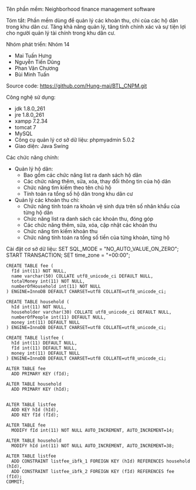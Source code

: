 Tên phần mềm: Neighborhood finance management software

Tóm tắt: Phần mềm dùng để quản lý các khoản thu, chi của các hộ dân trong khu dân cư. Tăng khả năng quản lý, tăng tính chính xác và sự tiện lợi cho người quản lý tài chính trong khu dân cư.

Nhóm phát triển: Nhóm 14
- Mai Tuấn Hưng
- Nguyễn Tiến Dũng
- Phan Văn Chương
- Bùi Minh Tuấn

Source code: https://github.com/Hung-mai/BTL_CNPM.git

Công nghệ sử dụng: 
- jdk 1.8.0_261
- jre 1.8.0_261
- xampp 7.2.34
- tomcat 7
- MySQL 
- Công cụ quản lý cơ sở dữ liệu: phpmyadmin 5.0.2
- Giao diện: Java Swing

Các chức năng chính:
- Quản lý hộ dân: 
    + Bao gồm các chức năng list ra danh sách hộ dân
    + Các chức năng thêm, sửa, xóa, thay đổi thông tin của hộ dân
    + Chức năng tìm kiếm theo tên chủ hộ
    + Tính toán ra tổng số hộ dân trong khu dân cư
- Quản lý các khoản thu chi:
    + Chức năng tính toán ra khoản vệ sinh dựa trên số nhân khẩu của từng hộ dân
    + Chức năng list ra danh sách các khoản thu, đóng góp
    + Các chức năng thêm, sửa, xóa, cập nhật các khoản thu
    + Chức năng tìm kiếm khoản thu
    + Chức năng tính toán ra tổng số tiền của từng khoản, từng hộ
    
Cài đặt cơ sở dữ liệu:
    SET SQL_MODE = "NO_AUTO_VALUE_ON_ZERO";
    START TRANSACTION;
    SET time_zone = "+00:00";

    CREATE TABLE fee (
      fId int(11) NOT NULL,
      name varchar(50) COLLATE utf8_unicode_ci DEFAULT NULL,
      totalMoney int(11) NOT NULL,
      numberOfHousehold int(11) NOT NULL
    ) ENGINE=InnoDB DEFAULT CHARSET=utf8 COLLATE=utf8_unicode_ci;

    CREATE TABLE household (
      hId int(11) NOT NULL,
      householder varchar(30) COLLATE utf8_unicode_ci DEFAULT NULL,
      numberOfPeople int(11) DEFAULT NULL,
      money int(11) DEFAULT NULL
    ) ENGINE=InnoDB DEFAULT CHARSET=utf8 COLLATE=utf8_unicode_ci;

    CREATE TABLE listfee (
      hId int(11) DEFAULT NULL,
      fId int(11) DEFAULT NULL,
      money int(11) DEFAULT NULL
    ) ENGINE=InnoDB DEFAULT CHARSET=utf8 COLLATE=utf8_unicode_ci;

    ALTER TABLE fee
      ADD PRIMARY KEY (fId);

    ALTER TABLE household
      ADD PRIMARY KEY (hId);


    ALTER TABLE listfee
      ADD KEY hId (hId),
      ADD KEY fId (fId);

    ALTER TABLE fee
      MODIFY fId int(11) NOT NULL AUTO_INCREMENT, AUTO_INCREMENT=14;

    ALTER TABLE household
      MODIFY hId int(11) NOT NULL AUTO_INCREMENT, AUTO_INCREMENT=38;

    ALTER TABLE listfee
      ADD CONSTRAINT listfee_ibfk_1 FOREIGN KEY (hId) REFERENCES household (hId),
      ADD CONSTRAINT listfee_ibfk_2 FOREIGN KEY (fId) REFERENCES fee (fId);
    COMMIT;


































































